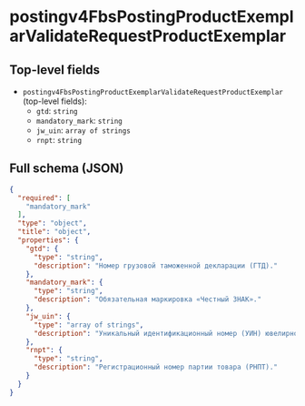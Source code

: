# postingv4FbsPostingProductExemplarValidateRequestProductExemplar

## Top-level fields
- `postingv4FbsPostingProductExemplarValidateRequestProductExemplar` (top-level fields):
  - `gtd`: `string`
  - `mandatory_mark`: `string`
  - `jw_uin`: `array of strings`
  - `rnpt`: `string`

## Full schema (JSON)
```json
{
  "required": [
    "mandatory_mark"
  ],
  "type": "object",
  "title": "object",
  "properties": {
    "gtd": {
      "type": "string",
      "description": "Номер грузовой таможенной декларации (ГТД)."
    },
    "mandatory_mark": {
      "type": "string",
      "description": "Обязательная маркировка «Честный ЗНАК»."
    },
    "jw_uin": {
      "type": "array of strings",
      "description": "Уникальный идентификационный номер (УИН) ювелирного изделия."
    },
    "rnpt": {
      "type": "string",
      "description": "Регистрационный номер партии товара (РНПТ)."
    }
  }
}
```
